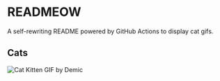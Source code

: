 # READMEOW

A self-rewriting README powered by GitHub Actions to display cat gifs.

## Cats

![Cat Kitten GIF by Demic](https://media4.giphy.com/media/3oriO0OEd9QIDdllqo/200.gif?cid=9acd02daa9y4nol58ocft8xzrqn8idiz4cddnn71p2xg0qoz&ep=v1_gifs_search&rid=200.gif&ct=g)
